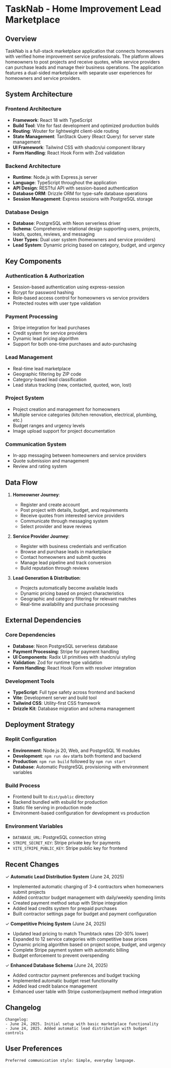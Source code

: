 # TaskNab - Home Improvement Lead Marketplace

## Overview

TaskNab is a full-stack marketplace application that connects homeowners with verified home improvement service professionals. The platform allows homeowners to post projects and receive quotes, while service providers can purchase leads and manage their business operations. The application features a dual-sided marketplace with separate user experiences for homeowners and service providers.

## System Architecture

### Frontend Architecture
- **Framework**: React 18 with TypeScript
- **Build Tool**: Vite for fast development and optimized production builds
- **Routing**: Wouter for lightweight client-side routing
- **State Management**: TanStack Query (React Query) for server state management
- **UI Framework**: Tailwind CSS with shadcn/ui component library
- **Form Handling**: React Hook Form with Zod validation

### Backend Architecture
- **Runtime**: Node.js with Express.js server
- **Language**: TypeScript throughout the application
- **API Design**: RESTful API with session-based authentication
- **Database ORM**: Drizzle ORM for type-safe database operations
- **Session Management**: Express sessions with PostgreSQL storage

### Database Design
- **Database**: PostgreSQL with Neon serverless driver
- **Schema**: Comprehensive relational design supporting users, projects, leads, quotes, reviews, and messaging
- **User Types**: Dual user system (homeowners and service providers)
- **Lead System**: Dynamic pricing based on category, budget, and urgency

## Key Components

### Authentication & Authorization
- Session-based authentication using express-session
- Bcrypt for password hashing
- Role-based access control for homeowners vs service providers
- Protected routes with user type validation

### Payment Processing
- Stripe integration for lead purchases
- Credit system for service providers
- Dynamic lead pricing algorithm
- Support for both one-time purchases and auto-purchasing

### Lead Management
- Real-time lead marketplace
- Geographic filtering by ZIP code
- Category-based lead classification
- Lead status tracking (new, contacted, quoted, won, lost)

### Project System
- Project creation and management for homeowners
- Multiple service categories (kitchen renovation, electrical, plumbing, etc.)
- Budget ranges and urgency levels
- Image upload support for project documentation

### Communication System
- In-app messaging between homeowners and service providers
- Quote submission and management
- Review and rating system

## Data Flow

1. **Homeowner Journey**:
   - Register and create account
   - Post project with details, budget, and requirements
   - Receive quotes from interested service providers
   - Communicate through messaging system
   - Select provider and leave reviews

2. **Service Provider Journey**:
   - Register with business credentials and verification
   - Browse and purchase leads in marketplace
   - Contact homeowners and submit quotes
   - Manage lead pipeline and track conversion
   - Build reputation through reviews

3. **Lead Generation & Distribution**:
   - Projects automatically become available leads
   - Dynamic pricing based on project characteristics
   - Geographic and category filtering for relevant matches
   - Real-time availability and purchase processing

## External Dependencies

### Core Dependencies
- **Database**: Neon PostgreSQL serverless database
- **Payment Processing**: Stripe for payment handling
- **UI Components**: Radix UI primitives with shadcn/ui styling
- **Validation**: Zod for runtime type validation
- **Form Handling**: React Hook Form with resolver integration

### Development Tools
- **TypeScript**: Full type safety across frontend and backend
- **Vite**: Development server and build tool
- **Tailwind CSS**: Utility-first CSS framework
- **Drizzle Kit**: Database migration and schema management

## Deployment Strategy

### Replit Configuration
- **Environment**: Node.js 20, Web, and PostgreSQL 16 modules
- **Development**: `npm run dev` starts both frontend and backend
- **Production**: `npm run build` followed by `npm run start`
- **Database**: Automatic PostgreSQL provisioning with environment variables

### Build Process
- Frontend built to `dist/public` directory
- Backend bundled with esbuild for production
- Static file serving in production mode
- Environment-based configuration for development vs production

### Environment Variables
- `DATABASE_URL`: PostgreSQL connection string
- `STRIPE_SECRET_KEY`: Stripe private key for payments
- `VITE_STRIPE_PUBLIC_KEY`: Stripe public key for frontend

## Recent Changes

✓ **Automatic Lead Distribution System** (June 24, 2025)
- Implemented automatic charging of 3-4 contractors when homeowners submit projects
- Added contractor budget management with daily/weekly spending limits
- Created payment method setup with Stripe integration
- Added lead credits system for prepaid purchases
- Built contractor settings page for budget and payment configuration

✓ **Competitive Pricing System** (June 24, 2025)
- Updated lead pricing to match Thumbtack rates (20-30% lower)
- Expanded to 12 service categories with competitive base prices
- Dynamic pricing algorithm based on project scope, budget, and urgency
- Complete Stripe payment system with automatic billing
- Budget enforcement to prevent overspending

✓ **Enhanced Database Schema** (June 24, 2025)
- Added contractor payment preferences and budget tracking
- Implemented automatic budget reset functionality
- Added lead credit balance management
- Enhanced user table with Stripe customer/payment method integration

## Changelog
```
Changelog:
- June 24, 2025. Initial setup with basic marketplace functionality
- June 24, 2025. Added automatic lead distribution with budget controls
```

## User Preferences
```
Preferred communication style: Simple, everyday language.
```